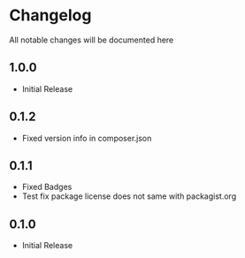 # Changelog

All notable changes will be documented here

## 1.0.0
- Initial Release

## 0.1.2
- Fixed version info in composer.json

## 0.1.1
- Fixed Badges
- Test fix package license does not same with packagist.org

## 0.1.0
- Initial Release
